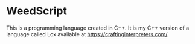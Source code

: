 # WeedScript

This is a programming language created in C++. It is my C++ version of a language called Lox available at https://craftinginterpreters.com/.
